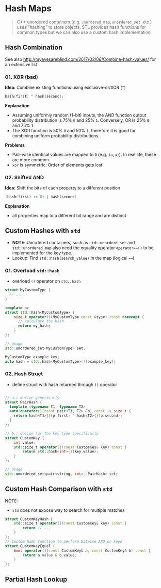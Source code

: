# Hash Maps

> C++ unordered containers (e.g. `unordered_map`, `unordered_set`, etc.) uses “hashing” to store objects. STL provides hash functions for common types but we can also use a custom hash implementation.





## Hash Combination

See also http://myeyesareblind.com/2017/02/06/Combine-hash-values/ for an extensive list



### 01. XOR (bad)

**Idea:** Combine existing functions using exclusive-or/XOR (`^`)

```c++
hash(first) ^ hash(second); 
```

**Explanation**

- Assuming uniformly random (1-bit) inputs, the AND function output probability distribution is 75% `0` and 25% `1`. Conversely, OR is 25% `0` and 75% `1`.
- The XOR function is 50% `0` and 50% `1`, therefore it is good for combining uniform probability distributions.

**Problems**

- Pair-wise identical values are mapped to `0` (e.g. `(a,a)`). In real life, these are more common.
- `xor` is symmetric: Order of elements gets lost



### 02. Shifted AND

**Idea:** Shift the bits of each property to a different position

```cpp
(hash(first) << 8) | hash(second)
```

**Explanation**

- all properties map to a different bit range and are distinct



## Custom Hashes with `std`

- **NOTE**: Unordered containers, such as `std::unorderd_set` and `std::unordered_map` also need the equality operator `operator==()`  to be implemented for the key type. 
- Lookup: Find `std::hash(search_value)` in the map (logical `==`)



### 01. Overload `std::hash`

- overload `()` operator on `std::hash`

```cpp
struct MyCustomType {
  // ...
}

template <>
struct std::hash<MyCustomType> {
    size_t operator()(MyCustomType const &type) const noexcept {
      // calculate the hash  
      return my_hash;
    }
};

// usage
std::unordered_set<MyCustomType> set;

MyCustomType example_key;
auto hash = std::hash<MyCustomType>()(example_key);
```

### 02. Hash Struct

- define struct with hash returned through `()` operator

```cpp

// a.) define generically
struct PairHash {
  template <typename T1, typename T2>
  auto operator()(const pair<T1, T2> &p) const -> size_t {
    return hash<T1>{}(p.first) ^ hash<T2>{}(p.second);
  }
};

// b.) define for the key type specifically
struct CustomKey {
    int value;
    std::size_t operator()(const CustomKey& key) const {
        return std::hash<int>{}(key.value);
    }
};

// usage
std::unordered_set<pair<string, int>, PairHash> set;
```



## Custom Hash Comparison with `std`

NOTE:

- `std` does not expose way to search for multiple matches

```cpp
struct CustomKeyHash {
    std::size_t operator()(const CustomKey& key) const {
        return // ...
    }
};
// Custom hash function to perform bitwise AND on keys
struct CustomKeyEqual {
    bool operator()(const CustomKey& a, const CustomKey& b) const {
        return a.value & b.value;
    }
};
```









## Partial Hash Lookup



